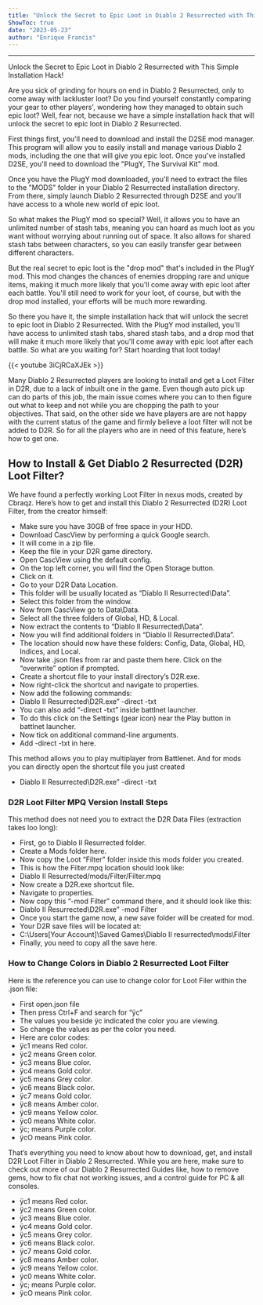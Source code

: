 ```yaml
---
title: "Unlock the Secret to Epic Loot in Diablo 2 Resurrected with This Simple Installation Hack!"
ShowToc: true 
date: "2023-05-23"
author: "Enrique Francis"
---
```

*****
Unlock the Secret to Epic Loot in Diablo 2 Resurrected with This Simple Installation Hack!

Are you sick of grinding for hours on end in Diablo 2 Resurrected, only to come away with lackluster loot? Do you find yourself constantly comparing your gear to other players', wondering how they managed to obtain such epic loot? Well, fear not, because we have a simple installation hack that will unlock the secret to epic loot in Diablo 2 Resurrected.

First things first, you'll need to download and install the D2SE mod manager. This program will allow you to easily install and manage various Diablo 2 mods, including the one that will give you epic loot. Once you've installed D2SE, you'll need to download the "PlugY, The Survival Kit" mod.

Once you have the PlugY mod downloaded, you'll need to extract the files to the "MODS" folder in your Diablo 2 Resurrected installation directory. From there, simply launch Diablo 2 Resurrected through D2SE and you'll have access to a whole new world of epic loot.

So what makes the PlugY mod so special? Well, it allows you to have an unlimited number of stash tabs, meaning you can hoard as much loot as you want without worrying about running out of space. It also allows for shared stash tabs between characters, so you can easily transfer gear between different characters.

But the real secret to epic loot is the "drop mod" that's included in the PlugY mod. This mod changes the chances of enemies dropping rare and unique items, making it much more likely that you'll come away with epic loot after each battle. You'll still need to work for your loot, of course, but with the drop mod installed, your efforts will be much more rewarding.

So there you have it, the simple installation hack that will unlock the secret to epic loot in Diablo 2 Resurrected. With the PlugY mod installed, you'll have access to unlimited stash tabs, shared stash tabs, and a drop mod that will make it much more likely that you'll come away with epic loot after each battle. So what are you waiting for? Start hoarding that loot today!

{{< youtube 3iCjRCaXJEk >}} 



Many Diablo 2 Resurrected players are looking to install and get a Loot Filter in D2R, due to a lack of inbuilt one in the game. Even though auto pick up can do parts of this job, the main issue comes where you can to then figure out what to keep and not while you are chopping the path to your objectives. That said, on the other side we have players are are not happy with the current status of the game and firmly believe a loot filter will not be added to D2R. So for all the players who are in need of this feature, here’s how to get one.
 
## How to Install & Get Diablo 2 Resurrected (D2R) Loot Filter?
 

 
We have found a perfectly working Loot Filter in nexus mods, created by Cbraqz. Here’s how to get and install this Diablo 2 Resurrected (D2R) Loot Filter, from the creator himself:
 
- Make sure you have 30GB of free space in your HDD.
 - Download CascView by performing a quick Google search.
 - It will come in a zip file.
 - Keep the file in your D2R game directory.
 - Open CascView using the default config.
 - On the top left corner, you will find the Open Storage button.
 - Click on it.
 - Go to your D2R Data Location.
 - This folder will be usually located as “Diablo II Resurrected\Data”.
 - Select this folder from the window.
 - Now from CascView go to Data\Data.
 - Select all the three folders of Global, HD, & Local.
 - Now extract the contents to “Diablo II Resurrected\Data”.
 - Now you will find additional folders in “Diablo II Resurrected\Data”.
 - The location should now have these folders: Config, Data, Global, HD, Indices, and Local.
 - Now take .json files from rar and paste them here. Click on the “overwrite” option if prompted.
 - Create a shortcut file to your install directory’s D2R.exe.
 - Now right-click the shortcut and navigate to properties.
 - Now add the following commands:
 - Diablo II Resurrected\D2R.exe” -direct -txt
 - You can also add “-direct -txt” inside battlnet launcher.
 - To do this click on the Settings (gear icon) near the Play button in battlnet launcher.
 - Now tick on additional command-line arguments.
 - Add -direct -txt in here.

 
This method allows you to play multiplayer from Battlenet. And for mods you can directly open the shortcut file you just created
 
- Diablo II Resurrected\D2R.exe” -direct -txt

 
### D2R Loot Filter MPQ Version Install Steps
 
This method does not need you to extract the D2R Data Files (extraction takes loo long):
 
- First, go to Diablo II Resurrected folder.
 - Create a Mods folder here.
 - Now copy the Loot “Filter” folder inside this mods folder you created.
 - This is how the Filter.mpq location should look like:
 - Diablo II Resurrected/mods/Filter/Filter.mpq
 - Now create a D2R.exe shortcut file.
 - Navigate to properties.
 - Now copy this “-mod Filter” command there, and it should look like this:
 - Diablo II Resurrected\D2R.exe” -mod Filter
 - Once you start the game now, a new save folder will be created for mod.
 - Your D2R save files will be located at:
 - C:\Users\[Your Account]\Saved Games\Diablo II resurrected\mods\Filter
 - Finally, you need to copy all the save here.

 
### How to Change Colors in Diablo 2 Resurrected Loot Filter
 
Here is the reference you can use to change color for Loot Filer within the .json file:
 
- First open.json file
 - Then press Ctrl+F and search for “ÿc”
 - The values you beside ÿc indicated the color you are viewing.
 - So change the values as per the color you need.
 - Here are color codes:
 - ÿc1 means Red color.
 - ÿc2 means Green color.
 - ÿc3 means Blue color.
 - ÿc4 means Gold color.
 - ÿc5 means Grey color.
 - ÿc6 means Black color.
 - ÿc7 means Gold color.
 - ÿc8 means Amber color.
 - ÿc9 means Yellow color.
 - ÿc0 means White color.
 - ÿc; means Purple color.
 - ÿcO means Pink color.

 
That’s everything you need to know about how to download, get, and install D2R Loot Filter in Diablo 2 Resurrected. While you are here, make sure to check out more of our Diablo 2 Resurrected Guides like, how to remove gems, how to fix chat not working issues, and a control guide for PC & all consoles.
 
- ÿc1 means Red color.
 - ÿc2 means Green color.
 - ÿc3 means Blue color.
 - ÿc4 means Gold color.
 - ÿc5 means Grey color.
 - ÿc6 means Black color.
 - ÿc7 means Gold color.
 - ÿc8 means Amber color.
 - ÿc9 means Yellow color.
 - ÿc0 means White color.
 - ÿc; means Purple color.
 - ÿcO means Pink color.





